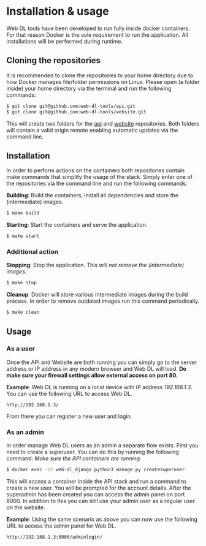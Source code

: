 # Installation & usage

Web DL tools have been developed to run fully inside docker containers. For that reason Docker is the sole requirement to run the application. All installations will be performed during runtime.

## Cloning the repositories

It is recommended to clone the repositories to your home directory due to how Docker manages file/folder permissions on Linux. Please open (a folder inside) your home directory via the terminal and run the following commands:

```bash
$ git clone git@github.com:web-dl-tools/api.git
$ git clone git@github.com:web-dl-tools/website.git
```

This will create two folders for the [api](https://github.com/web-dl-tools/api) and [website](https://github.com/web-dl-tools/website) repositories. Both folders will contain a valid origin remote enabling automatic updates via the command line.

## Installation

In order to perform actions on the containers both repositories contain make commands that simplify the usage of the stack. Simply enter one of the repositories via the command line and run the following commands:

**Building**:
Build the containers, install all dependencies and store the (intermediate) images.

```bash
$ make build
```

**Starting**:
Start the containers and serve the application.

```bash
$ make start
```

### Additional action

**Stopping**:
Stop the application. _This will not remove the (intermediate) images._

```bash
$ make stop
```

**Cleanup**:
Docker will store various intermediate images during the build process. In order to remove outdated images run this command periodically.

```bash
$ make clean
```

## Usage

### As a user
Once the API and Website are both running you can simply go to the server address or IP address in any modern browser and Web DL will load. **Do make sure your firewall settings allow external access on port 80.**

**Example**:
Web DL is running on a local device with IP address _192.168.1.3_. You can use the following URL to access Web DL.

```url
http://192.168.1.3/
```

From there you can register a new user and login. 

### As an admin

In order manage Web DL users as an admin a separate flow exists. First you need to create a superuser. You can do this by running the following command: _Make sure the API containers are running._

```bash
$ docker exec -it web-dl_django python3 manage.py createsuperuser
```

This will access a container inside the API stack and run a command to create a new user. You will be prompted for the account details. After the superadmin has been created you can access the admin panel on port 8000. In addition to this you can still use your admin user as a regular user on the website.

**Example**:
Using the same scenario as above you can now use the following URL to access the admin panel for Web DL.

```url
http://192.168.1.3:8000/adminlogin/
```
